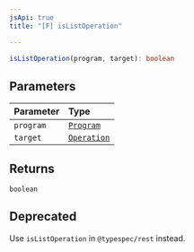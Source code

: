 ```yaml
---
jsApi: true
title: "[F] isListOperation"

---
```

```ts
isListOperation(program, target): boolean
```

## Parameters

| Parameter | Type |
| :------ | :------ |
| `program` | [`Program`](../interfaces/Program.md) |
| `target` | [`Operation`](../interfaces/Operation.md) |

## Returns

`boolean`

## Deprecated

Use `isListOperation` in `@typespec/rest` instead.
